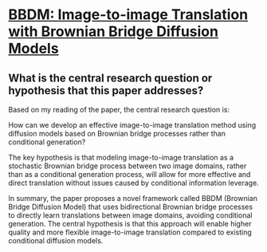 # [BBDM: Image-to-image Translation with Brownian Bridge Diffusion Models](https://arxiv.org/abs/2205.07680)

## What is the central research question or hypothesis that this paper addresses?

 Based on my reading of the paper, the central research question is:

How can we develop an effective image-to-image translation method using diffusion models based on Brownian bridge processes rather than conditional generation? 

The key hypothesis is that modeling image-to-image translation as a stochastic Brownian bridge process between two image domains, rather than as a conditional generation process, will allow for more effective and direct translation without issues caused by conditional information leverage.

In summary, the paper proposes a novel framework called BBDM (Brownian Bridge Diffusion Model) that uses bidirectional Brownian bridge processes to directly learn translations between image domains, avoiding conditional generation. The central hypothesis is that this approach will enable higher quality and more flexible image-to-image translation compared to existing conditional diffusion models.
